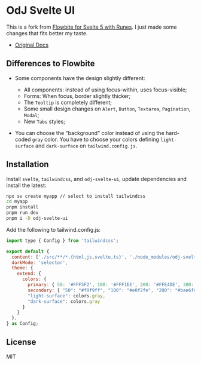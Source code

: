 # OdJ Svelte UI

This is a fork from [Flowbite for Svelte 5 with Runes](https://svelte-5-ui-lib.codewithshin.com/). I just made some changes that fits better my taste.

- [Original Docs](https://svelte-5-ui-lib.codewithshin.com/)

## Differences to Flowbite
- Some components have the design slightly different:
  - All components: instead of using focus-within, uses focus-visible;
  - Forms: When focus, border slightly thicker;
  - The `Tooltip` is completely different;
  - Some small design changes on `Alert`, `Button`, `Textarea`, `Pagination`, `Modal`;
  - New `Tabs` styles;

- You can choose the "background" color instead of using the hard-coded `gray` color. You have to choose your colors defining `light-surface` and `dark-surface` on `tailwind.config.js`.

## Installation

Install `svelte`, `tailwindcss`, and `odj-svelte-ui`, update dependencies and install the latest:

```sh
npx sv create myapp // select to install tailwindcss
cd myapp
pnpm install
pnpm run dev
pnpm i -D odj-svelte-ui
```

Add the following to tailwind.config.js:

```js
import type { Config } from 'tailwindcss';

export default {
  content: ['./src/**/*.{html,js,svelte,ts}', './node_modules/odj-svelte-ui/**/*.{html,js,svelte,ts}'],
  darkMode: 'selector',
  theme: {
    extend: {
      colors: {
        primary: { 50: '#FFF5F2', 100: '#FFF1EE', 200: '#FFE4DE', 300: '#FFD5CC', 400: '#FFBCAD', 500: '#FE795D', 600: '#EF562F', 700: '#EB4F27', 800: '#CC4522', 900: '#A5371B' },
        secondary: { "50": "#f0f9ff", "100": "#e0f2fe", "200": "#bae6fd", "300": "#7dd3fc", "400": "#38bdf8", "500": "#0ea5e9", "600": "#0284c7", "700": "#0369a1", "800": "#075985", "900": "#0c4a6e" },
        "light-surface": colors.gray,
        "dark-surface": colors.gray
      }
    }
  },
} as Config;
```

## License

MIT

